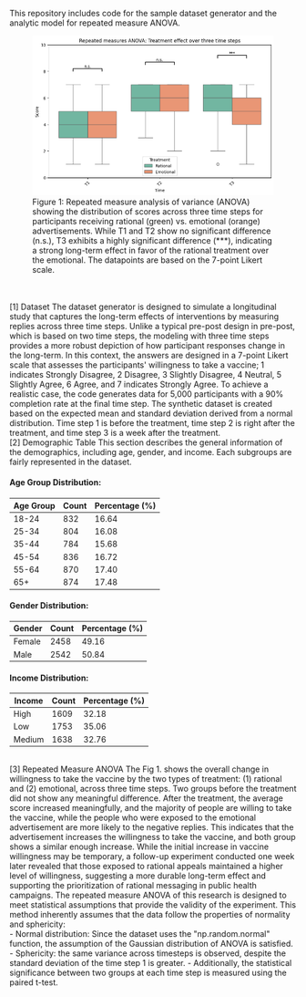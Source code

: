 This repository includes code for the sample dataset generator and the analytic model for repeated measure ANOVA. <br>

<figure>
  <img src="RMANOVA.png" alt="Box plot comparing rational and emotional treatments across three time steps">
  <figcaption>Figure 1: Repeated measure analysis of variance (ANOVA) showing the distribution of scores across three time steps for participants receiving rational (green) vs. emotional (orange) advertisements. While T1 and T2 show no significant difference (n.s.), T3 exhibits a highly significant difference (***), indicating a strong long-term effect in favor of the rational treatment over the emotional. The datapoints are based on the 7-point Likert scale.</figcaption>
</figure><br>

<br>
[1] Dataset
The dataset generator is designed to simulate a longitudinal study that captures the long-term effects of interventions by measuring replies across three time steps. Unlike a typical pre-post design in pre-post, which is based on two time steps, the modeling with three time steps provides a more robust depiction of how participant responses change in the long-term. In this context, the answers are designed in a 7-point Likert scale that assesses the participants' willingness to take a vaccine; 1 indicates Strongly Disagree, 2 Disagree, 3 Slightly Disagree, 4 Neutral, 5 Slightly Agree, 6 Agree, and 7 indicates Strongly Agree. To achieve a realistic case, the code generates data for 5,000 participants with a 90% completion rate at the final time step. The synthetic dataset is created based on the expected mean and standard deviation derived from a normal distribution. Time step 1 is before the treatment, time step 2 is right after the treatment, and time step 3 is a week after the treatment.


<br>
[2] Demographic Table
This section describes the general information of the demographics, including age, gender, and income. Each subgroups are fairly represented in the dataset.

#### Age Group Distribution:

| Age Group | Count | Percentage (%) |
|-----------|-------|----------------|
| 18-24     | 832   | 16.64          |
| 25-34     | 804   | 16.08          |
| 35-44     | 784   | 15.68          |
| 45-54     | 836   | 16.72          |
| 55-64     | 870   | 17.40          |
| 65+       | 874   | 17.48          |

#### Gender Distribution:

| Gender    | Count | Percentage (%) |
|-----------|-------|----------------|
| Female    | 2458  | 49.16          |
| Male      | 2542  | 50.84          |

#### Income Distribution:

| Income    | Count | Percentage (%) |
|-----------|-------|----------------|
| High      | 1609  | 32.18          |
| Low       | 1753  | 35.06          |
| Medium    | 1638  | 32.76          |


<br>
[3] Repeated Measure ANOVA
The Fig 1. shows the overall change in willingness to take the vaccine by the two types of treatment: (1) rational and (2) emotional, across three time steps. Two groups before the treatment did not show any meaningful difference. After the treatment, the average score increased meaningfully, and the majority of people are willing to take the vaccine, while the people who were exposed to the emotional advertisement are more likely to the negative replies. This indicates that the advertisement increases the willingness to take the vaccine, and both group shows a similar enough increase. While the initial increase in vaccine willingness may be temporary, a follow-up experiment conducted one week later revealed that those exposed to rational appeals maintained a higher level of willingness, suggesting a more durable long-term effect and supporting the prioritization of rational messaging in public health campaigns.
The repeated measure ANOVA of this research is designed to meet statistical assumptions that provide the validity of the experiment. This method inherently assumes that the data follow the properties of normality and sphericity:

<br>
- Normal distribution: Since the dataset uses the "np.random.normal" function, the assumption of the Gaussian distribution of ANOVA is satisfied.
- Sphericity: the same variance across timesteps is observed, despite the standard deviation of the time step 1 is greater.
- Additionally, the statistical significance between two groups at each time step is measured using the paired t-test.



